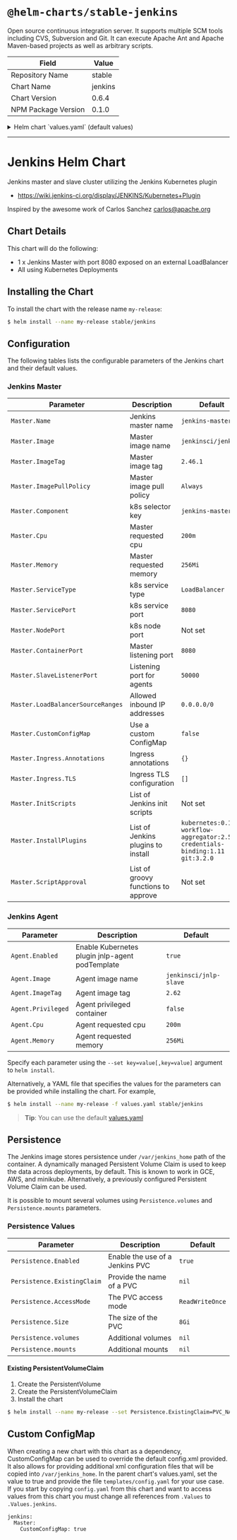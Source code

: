 # `@helm-charts/stable-jenkins`

Open source continuous integration server. It supports multiple SCM tools including CVS, Subversion and Git. It can execute Apache Ant and Apache Maven-based projects as well as arbitrary scripts.

| Field               | Value   |
| ------------------- | ------- |
| Repository Name     | stable  |
| Chart Name          | jenkins |
| Chart Version       | 0.6.4   |
| NPM Package Version | 0.1.0   |

<details>

<summary>Helm chart `values.yaml` (default values)</summary>

```yaml
# Default values for jenkins.
# This is a YAML-formatted file.
# Declare name/value pairs to be passed into your templates.
# name: value

Master:
  Name: jenkins-master
  Image: 'jenkinsci/jenkins'
  ImageTag: '2.46.3'
  ImagePullPolicy: 'Always'
  Component: 'jenkins-master'
  UseSecurity: true
  AdminUser: admin
  # AdminPassword: <defaults to random>
  Cpu: '200m'
  Memory: '256Mi'
  # Set min/max heap here if needed with:
  # JavaOpts: "-Xms512m -Xmx512m"
  ServicePort: 8080
  # For minikube, set this to NodePort, elsewhere use LoadBalancer
  # Use ClusterIP if your setup includes ingress controller
  ServiceType: LoadBalancer
  # Used to create Ingress record (should used with ServiceType: ClusterIP)
  # HostName: jenkins.cluster.local
  # NodePort: <to set explicitly, choose port between 30000-32767
  ContainerPort: 8080
  SlaveListenerPort: 50000
  LoadBalancerSourceRanges:
    - 0.0.0.0/0
  # List of plugins to be install during Jenkins master start
  InstallPlugins:
    - kubernetes:0.11
    - workflow-aggregator:2.5
    - credentials-binding:1.11
    - git:3.2.0
  # Used to approve a list of groovy functions in pipelines used the script-security plugin. Can be viewed under /scriptApproval
  # ScriptApproval:
  #   - "method groovy.json.JsonSlurperClassic parseText java.lang.String"
  #   - "new groovy.json.JsonSlurperClassic"
  # List of groovy init scripts to be executed during Jenkins master start
  InitScripts:
  #  - |
  #    print 'adding global pipeline libraries, register properties, bootstrap jobs...'
  CustomConfigMap: false

  Ingress:
    Annotations:
      # kubernetes.io/ingress.class: nginx
      # kubernetes.io/tls-acme: "true"

    TLS:
      # - secretName: jenkins.cluster.local
      #   hosts:
      #     - jenkins.cluster.local

Agent:
  Enabled: true
  Image: jenkinsci/jnlp-slave
  ImageTag: 2.62
  Privileged: false
  Cpu: '200m'
  Memory: '256Mi'

Persistence:
  Enabled: true
  ## A manually managed Persistent Volume and Claim
  ## Requires Persistence.Enabled: true
  ## If defined, PVC must be created manually before volume will be bound
  # ExistingClaim:

  ## If defined, volume.beta.kubernetes.io/storage-class: <StorageClass>
  ## Default: volume.alpha.kubernetes.io/storage-class: default
  ##
  # StorageClass:
  AccessMode: ReadWriteOnce
  Size: 8Gi
  volumes:
  #  - name: nothing
  #    emptyDir: {}
  mounts:
#  - mountPath: /var/nothing
#    name: nothing
#    readOnly: true
```

</details>

---

# Jenkins Helm Chart

Jenkins master and slave cluster utilizing the Jenkins Kubernetes plugin

- https://wiki.jenkins-ci.org/display/JENKINS/Kubernetes+Plugin

Inspired by the awesome work of Carlos Sanchez <carlos@apache.org>

## Chart Details

This chart will do the following:

- 1 x Jenkins Master with port 8080 exposed on an external LoadBalancer
- All using Kubernetes Deployments

## Installing the Chart

To install the chart with the release name `my-release`:

```bash
$ helm install --name my-release stable/jenkins
```

## Configuration

The following tables lists the configurable parameters of the Jenkins chart and their default values.

### Jenkins Master

| Parameter                         | Description                         | Default                                                                      |
| --------------------------------- | ----------------------------------- | ---------------------------------------------------------------------------- |
| `Master.Name`                     | Jenkins master name                 | `jenkins-master`                                                             |
| `Master.Image`                    | Master image name                   | `jenkinsci/jenkins`                                                          |
| `Master.ImageTag`                 | Master image tag                    | `2.46.1`                                                                     |
| `Master.ImagePullPolicy`          | Master image pull policy            | `Always`                                                                     |
| `Master.Component`                | k8s selector key                    | `jenkins-master`                                                             |
| `Master.Cpu`                      | Master requested cpu                | `200m`                                                                       |
| `Master.Memory`                   | Master requested memory             | `256Mi`                                                                      |
| `Master.ServiceType`              | k8s service type                    | `LoadBalancer`                                                               |
| `Master.ServicePort`              | k8s service port                    | `8080`                                                                       |
| `Master.NodePort`                 | k8s node port                       | Not set                                                                      |
| `Master.ContainerPort`            | Master listening port               | `8080`                                                                       |
| `Master.SlaveListenerPort`        | Listening port for agents           | `50000`                                                                      |
| `Master.LoadBalancerSourceRanges` | Allowed inbound IP addresses        | `0.0.0.0/0`                                                                  |
| `Master.CustomConfigMap`          | Use a custom ConfigMap              | `false`                                                                      |
| `Master.Ingress.Annotations`      | Ingress annotations                 | `{}`                                                                         |
| `Master.Ingress.TLS`              | Ingress TLS configuration           | `[]`                                                                         |
| `Master.InitScripts`              | List of Jenkins init scripts        | Not set                                                                      |
| `Master.InstallPlugins`           | List of Jenkins plugins to install  | `kubernetes:0.11 workflow-aggregator:2.5 credentials-binding:1.11 git:3.2.0` |
| `Master.ScriptApproval`           | List of groovy functions to approve | Not set                                                                      |

### Jenkins Agent

| Parameter          | Description                                     | Default                |
| ------------------ | ----------------------------------------------- | ---------------------- |
| `Agent.Enabled`    | Enable Kubernetes plugin jnlp-agent podTemplate | `true`                 |
| `Agent.Image`      | Agent image name                                | `jenkinsci/jnlp-slave` |
| `Agent.ImageTag`   | Agent image tag                                 | `2.62`                 |
| `Agent.Privileged` | Agent privileged container                      | `false`                |
| `Agent.Cpu`        | Agent requested cpu                             | `200m`                 |
| `Agent.Memory`     | Agent requested memory                          | `256Mi`                |

Specify each parameter using the `--set key=value[,key=value]` argument to `helm install`.

Alternatively, a YAML file that specifies the values for the parameters can be provided while installing the chart. For example,

```bash
$ helm install --name my-release -f values.yaml stable/jenkins
```

> **Tip**: You can use the default [values.yaml](values.yaml)

## Persistence

The Jenkins image stores persistence under `/var/jenkins_home` path of the container. A dynamically managed Persistent Volume
Claim is used to keep the data across deployments, by default. This is known to work in GCE, AWS, and minikube. Alternatively,
a previously configured Persistent Volume Claim can be used.

It is possible to mount several volumes using `Persistence.volumes` and `Persistence.mounts` parameters.

### Persistence Values

| Parameter                   | Description                     | Default         |
| --------------------------- | ------------------------------- | --------------- |
| `Persistence.Enabled`       | Enable the use of a Jenkins PVC | `true`          |
| `Persistence.ExistingClaim` | Provide the name of a PVC       | `nil`           |
| `Persistence.AccessMode`    | The PVC access mode             | `ReadWriteOnce` |
| `Persistence.Size`          | The size of the PVC             | `8Gi`           |
| `Persistence.volumes`       | Additional volumes              | `nil`           |
| `Persistence.mounts`        | Additional mounts               | `nil`           |

#### Existing PersistentVolumeClaim

1. Create the PersistentVolume
1. Create the PersistentVolumeClaim
1. Install the chart

```bash
$ helm install --name my-release --set Persistence.ExistingClaim=PVC_NAME stable/jenkins
```

## Custom ConfigMap

When creating a new chart with this chart as a dependency, CustomConfigMap can be used to override the default config.xml provided.
It also allows for providing additional xml configuration files that will be copied into `/var/jenkins_home`. In the parent chart's values.yaml,
set the value to true and provide the file `templates/config.yaml` for your use case. If you start by copying `config.yaml` from this chart and
want to access values from this chart you must change all references from `.Values` to `.Values.jenkins`.

```
jenkins:
  Master:
    CustomConfigMap: true
```
